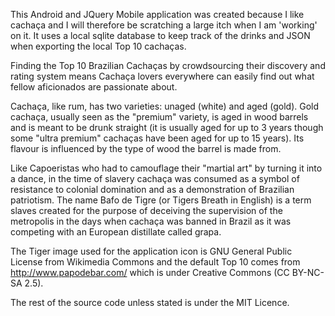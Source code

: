 This Android and JQuery Mobile application was created because I like cachaça and I will therefore be scratching a large itch when I am 'working' on it. It uses a local sqlite database to keep track of the drinks and JSON when exporting the local Top 10 cachaças. 


Finding the Top 10 Brazilian Cachaças by crowdsourcing their discovery and rating system means Cachaça lovers everywhere can easily find out what fellow aficionados are passionate about.


Cachaça, like rum, has two varieties: unaged (white) and aged (gold). Gold cachaça, usually seen as the "premium" variety, is aged in wood barrels and is meant to be drunk straight (it is usually aged for up to 3 years though some "ultra premium" cachaças have been aged for up to 15 years). Its flavour is influenced by the type of wood the barrel is made from.


Like Capoeristas who had to camouflage their "martial art" by turning it into a dance, in the time of slavery cachaça was consumed as a symbol of resistance to colonial domination and as a demonstration of Brazilian patriotism. The name Bafo de Tigre (or Tigers Breath in English) is a term slaves created for the purpose of deceiving the supervision of the metropolis in the days when cachaça was banned in Brazil as it was competing with an European distillate called grapa.


The Tiger image used for the application icon is GNU General Public License from Wikimedia Commons and the default Top 10 comes from http://www.papodebar.com/ which is under Creative Commons (CC BY-NC-SA 2.5). 

The rest of the source code unless stated is under the MIT Licence.
